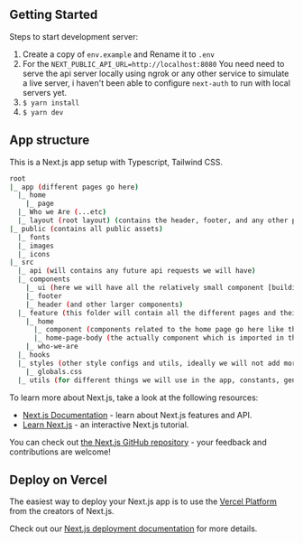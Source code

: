 ## Getting Started

Steps to start development server:

1. Create a copy of `env.example` and Rename it to `.env`
2. For the `NEXT_PUBLIC_API_URL=http://localhost:8080` You need need to serve the api server locally using ngrok or any other service to simulate a live server, i haven't been able to configure `next-auth` to run with local servers yet.
3. `$ yarn install`
4. `$ yarn dev`

## App structure

This is a Next.js app setup with Typescript, Tailwind CSS.

```bash
root
|_ app (different pages go here)
  |_ home
    |_ page
  |_ Who we Are (...etc)
  |_ layout (root layout) (contains the header, footer, and any other providers or theming configs in the future)
|_ public (contains all public assets)
  |_ fonts
  |_ images
  |_ icons
|_ src
  |_ api (will contains any future api requests we will have)
  |_ components
    |_ ui (here we will have all the relatively small component [building blocks], like buttons, selects, inputs etc)
    |_ footer
    |_ header (and other larger components)
  |_ feature (this folder will contain all the different pages and their various components above in (app) directory we only define the page and SEO configs)
    |_ home
      |_ component (components related to the home page go here like the different sections, hero, about etc)
      |_ home-page-body (the actually component which is imported in the app directory)
    |_ who-we-are
  |_ hooks
  |_ styles (other style configs and utils, ideally we will not add more files here since we are using tailwind css)
    |_ globals.css
  |_ utils (for different things we will use in the app, constants, general functions etc)
```

To learn more about Next.js, take a look at the following resources:

- [Next.js Documentation](https://nextjs.org/docs) - learn about Next.js features and API.
- [Learn Next.js](https://nextjs.org/learn) - an interactive Next.js tutorial.

You can check out [the Next.js GitHub repository](https://github.com/vercel/next.js/) - your feedback and contributions are welcome!

## Deploy on Vercel

The easiest way to deploy your Next.js app is to use the [Vercel Platform](https://vercel.com/new?utm_medium=default-template&filter=next.js&utm_source=create-next-app&utm_campaign=create-next-app-readme) from the creators of Next.js.

Check out our [Next.js deployment documentation](https://nextjs.org/docs/deployment) for more details.
